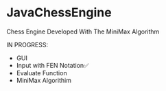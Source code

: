 # JavaChessEngine
Chess Engine Developed With The MiniMax Algorithm

IN PROGRESS:
- GUI 
- Input with FEN Notation✅
- Evaluate Function
- MiniMax Algorithim
